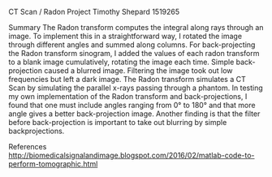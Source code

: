 CT Scan / Radon Project
Timothy Shepard
1519265

Summary
	The Radon transform computes the integral along rays through an image.
To implement this in a straightforward way, I rotated the image through different 
angles and summed along columns.  For back-projecting the Radon transform sinogram, 
I added the values of each radon transform to a blank image cumulatively, rotating 
the image each time.  Simple back-projection caused a blurred image.  Filtering 
the image took out low frequencies but left a dark image.
	The Radon transform simulates a CT Scan by simulating the parallel x-rays 
passing through a phantom.  In testing my own implementation of the Radon transform 
and back-projections, I found that one must include angles ranging from 0° to 180° 
and that more angle gives a better back-projection image.  Another finding is that 
the filter before back-projection is important to take out blurring by simple
backprojections.


References
http://biomedicalsignalandimage.blogspot.com/2016/02/matlab-code-to-perform-tomographic.html


